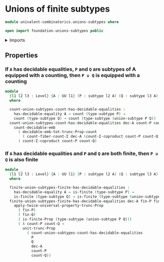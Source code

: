 # Unions of finite subtypes

```agda
module univalent-combinatorics.unions-subtypes where

open import foundation.unions-subtypes public
```

<details><summary>Imports</summary>

```agda
open import foundation.decidable-equality
open import foundation.propositional-truncations
open import foundation.subtypes
open import foundation.universe-levels

open import univalent-combinatorics.coproduct-types
open import univalent-combinatorics.counting
open import univalent-combinatorics.counting-decidable-subtypes
open import univalent-combinatorics.counting-dependent-pair-types
open import univalent-combinatorics.embeddings
open import univalent-combinatorics.finite-types
```

</details>

## Properties

### If `A` has decidable equalities, `P` and `Q` are subtypes of A equipped with a counting, then `P ∪ Q` is equipped with a counting

```agda
module _
  {l1 l2 l3 : Level} {A : UU l1} (P : subtype l2 A) (Q : subtype l3 A)
  where

  count-union-subtypes-count-has-decidable-equalities :
    has-decidable-equality A → count (type-subtype P) →
    count (type-subtype Q) → count (type-subtype (union-subtype P Q))
  count-union-subtypes-count-has-decidable-equalities dec-A count-P count-Q =
    count-decidable-emb
      ( decidable-emb-tot-trunc-Prop-count
        ( count-fiber-count-Σ dec-A (count-Σ-coproduct count-P count-Q)))
      ( count-Σ-coproduct count-P count-Q)
```

### If `A` has decidable equalities and `P` and `Q` are both finite, then `P ∪ Q` is also finite

```agda
module _
  {l1 l2 l3 : Level} {A : UU l1} (P : subtype l2 A) (Q : subtype l3 A)
  where

  finite-union-subtypes-finite-has-decidable-equalities :
    has-decidable-equality A → is-finite (type-subtype P) →
    is-finite (type-subtype Q) → is-finite (type-subtype (union-subtype P Q))
  finite-union-subtypes-finite-has-decidable-equalities dec-A fin-P fin-Q =
    apply-twice-universal-property-trunc-Prop
      ( fin-P)
      ( fin-Q)
      ( is-finite-Prop (type-subtype (union-subtype P Q)))
      ( λ count-P count-Q →
        unit-trunc-Prop
          ( count-union-subtypes-count-has-decidable-equalities
            P
            Q
            dec-A
            count-P
            count-Q))
```
